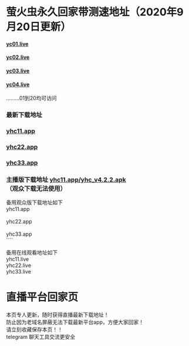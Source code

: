 # 萤火虫永久回家带测速地址（2020年9月20日更新）
#### [yc01.live](https://www.yc01.live)
#### [yc02.live](https://www.yc02.live)
#### [yc03.live](https://www.yc03.live)
#### [yc04.live](https://www.yc04.live)
.........01到20均可访问
### 最新下载地址
### [yhc11.app](https://www.yhc11.app)
### [yhc22.app](https://www.yhc22.app)
### [yhc33.app](https://www.yhc33.app)
### 主播版下载地址 [yhc11.app/yhc_v4.2.2.apk](https://www.yhc11.app/yhc_v4.2.2.apk)<br>（观众下载无法使用）
备用观众版下载地址如下<br>
yhc11.app<br>  
yhc22.app<br>  
yhc33.app<br>````  

备用在线观看地址如下<br>
yhc11.live<br>
yhc22.live<br>
yhc33.live<br>

# 直播平台回家页
本页专人更新，随时获得直播最新下载地址！<br>
防止因为老域名屏蔽无法下载最新平台app，方便大家回家！<br>
请立刻收藏保存本页！！<br>
telegram 聊天工具交流更安全

